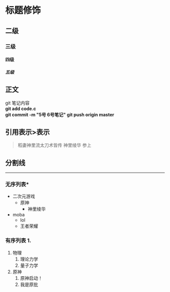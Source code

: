 # 标题修饰
## 二级
### 三级
#### 四级
##### 五级  

## 正文	  
   git 笔记内容  
   **git add code.c**  
   **git commit -m "5号 6号笔记"**
   **git push origin master**

## 引用表示\>表示
>稻妻神里流太刀术皆传 神里绫华 参上


## 分割线
---

### 无序列表\*
* 二次元游戏 
  * 原神
    * 神里绫华
* moba
  * lol
  * 王者荣耀  

### 有序列表 1.
1. 物理
   1. 理论力学
   2. 量子力学
2. 原神
   1. 原神启动！
   2. 我是原批
  
